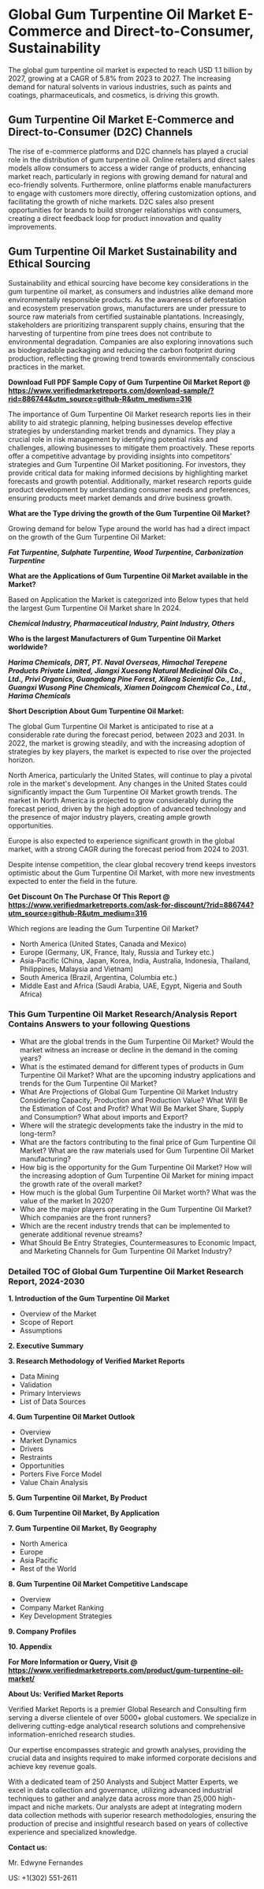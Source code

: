 <h1>Global Gum Turpentine Oil Market E-Commerce and Direct-to-Consumer, Sustainability</h1><p class=""><p>The global gum turpentine oil market is expected to reach USD 1.1 billion by 2027, growing at a CAGR of 5.8% from 2023 to 2027. The increasing demand for natural solvents in various industries, such as paints and coatings, pharmaceuticals, and cosmetics, is driving this growth.</p><h2>Gum Turpentine Oil Market E-Commerce and Direct-to-Consumer (D2C) Channels</h2><p>The rise of e-commerce platforms and D2C channels has played a crucial role in the distribution of gum turpentine oil. Online retailers and direct sales models allow consumers to access a wider range of products, enhancing market reach, particularly in regions with growing demand for natural and eco-friendly solvents. Furthermore, online platforms enable manufacturers to engage with customers more directly, offering customization options, and facilitating the growth of niche markets. D2C sales also present opportunities for brands to build stronger relationships with consumers, creating a direct feedback loop for product innovation and quality improvements.</p><h2>Gum Turpentine Oil Market Sustainability and Ethical Sourcing</h2><p>Sustainability and ethical sourcing have become key considerations in the gum turpentine oil market, as consumers and industries alike demand more environmentally responsible products. As the awareness of deforestation and ecosystem preservation grows, manufacturers are under pressure to source raw materials from certified sustainable plantations. Increasingly, stakeholders are prioritizing transparent supply chains, ensuring that the harvesting of turpentine from pine trees does not contribute to environmental degradation. Companies are also exploring innovations such as biodegradable packaging and reducing the carbon footprint during production, reflecting the growing trend towards environmentally conscious practices in the market.</p></p><p class=""><strong>Download Full PDF Sample Copy of Gum Turpentine Oil Market Report @ <a href="https://www.verifiedmarketreports.com/download-sample/?rid=886744&utm_source=github-R&utm_medium=316" target="_blank">https://www.verifiedmarketreports.com/download-sample/?rid=886744&utm_source=github-R&utm_medium=316</a></strong></p><p>The importance of&nbsp;Gum Turpentine Oil Market research reports lies in their ability to aid strategic planning, helping businesses develop effective strategies by understanding market trends and dynamics. They play a crucial role in risk management by identifying potential risks and challenges, allowing businesses to mitigate them proactively. These reports offer a competitive advantage by providing insights into competitors' strategies and Gum Turpentine Oil Market positioning. For investors, they provide critical data for making informed decisions by highlighting market forecasts and growth potential. Additionally, market research reports guide product development by understanding consumer needs and preferences, ensuring products meet market demands and drive business growth.</p><p><strong>What are the&nbsp;Type driving the growth of the Gum Turpentine Oil Market?</strong></p><p id="" class="">Growing demand for below Type around the world has had a direct impact on the growth of the Gum Turpentine Oil Market:</p><p class=""><em><strong>Fat Turpentine, Sulphate Turpentine, Wood Turpentine, Carbonization Turpentine</strong></em></p><p class=""><strong>What are the&nbsp;Applications&nbsp;of Gum Turpentine Oil Market available in the Market?</strong></p><p id="" class="">Based on Application the Market is categorized into Below types that held the largest Gum Turpentine Oil Market share In 2024.</p><p class=""><em><strong>Chemical Industry, Pharmaceutical Industry, Paint Industry, Others</strong></em></p><p class=""><strong>Who is the largest Manufacturers of Gum Turpentine Oil Market worldwide?</strong></p><p><em><strong>Harima Chemicals, DRT, PT. Naval Overseas, Himachal Terepene Products Private Limited, Jiangxi Xuesong Natural Medicinal Oils Co., Ltd., Privi Organics, Guangdong Pine Forest, Xilong Scientific Co., Ltd., Guangxi Wusong Pine Chemicals, Xiamen Doingcom Chemical Co., Ltd., Harima Chemicals</strong></em></p><p id="" class=""><strong>Short Description About Gum Turpentine Oil Market:</strong></p><p>The global Gum Turpentine Oil Market is anticipated to rise at a considerable rate during the forecast period, between 2023 and 2031. In 2022, the market is growing steadily, and with the increasing adoption of strategies by key players, the market is expected to rise over the projected horizon.</p><p>North America, particularly the United States, will continue to play a pivotal role in the market's development. Any changes in the United States could significantly impact the Gum Turpentine Oil Market growth trends. The market in North America is projected to grow considerably during the forecast period, driven by the high adoption of advanced technology and the presence of major industry players, creating ample growth opportunities.</p><p>Europe is also expected to experience significant growth in the global market, with a strong CAGR during the forecast period from 2024 to 2031.</p><p>Despite intense competition, the clear global recovery trend keeps investors optimistic about the Gum Turpentine Oil Market, with more new investments expected to enter the field in the future.</p><p id="" class=""><strong>Get Discount On The Purchase Of This Report @ <a href="https://www.verifiedmarketreports.com/ask-for-discount/?rid=886744?utm_source=github-R&utm_medium=316" target="_blank">https://www.verifiedmarketreports.com/ask-for-discount/?rid=886744?utm_source=github-R&utm_medium=316</a></strong></p><p class="">Which regions are leading the Gum Turpentine Oil Market?</p><ul><li>North America (United States, Canada and Mexico)</li><li>Europe (Germany, UK, France, Italy, Russia and Turkey etc.)</li><li>Asia-Pacific (China, Japan, Korea, India, Australia, Indonesia, Thailand, Philippines, Malaysia and Vietnam)</li><li>South America (Brazil, Argentina, Columbia etc.)</li><li>Middle East and Africa (Saudi Arabia, UAE, Egypt, Nigeria and South Africa)</li></ul><h3 id="" class="">This Gum Turpentine Oil Market Research/Analysis Report Contains Answers to your following Questions</h3><ul><li>What are the global trends in the Gum Turpentine Oil Market? Would the market witness an increase or decline in the demand in the coming years?</li><li>What is the estimated demand for different types of products in Gum Turpentine Oil Market? What are the upcoming industry applications and trends for the Gum Turpentine Oil Market?</li><li>What Are Projections of Global Gum Turpentine Oil Market Industry Considering Capacity, Production and Production Value? What Will Be the Estimation of Cost and Profit? What Will Be Market Share, Supply and Consumption? What about imports and Export?</li><li>Where will the strategic developments take the industry in the mid to long-term?</li><li>What are the factors contributing to the final price of Gum Turpentine Oil Market? What are the raw materials used for Gum Turpentine Oil Market manufacturing?</li><li>How big is the opportunity for the Gum Turpentine Oil Market? How will the increasing adoption of Gum Turpentine Oil Market for mining impact the growth rate of the overall market?</li><li>How much is the global Gum Turpentine Oil Market worth? What was the value of the market In 2020?</li><li>Who are the major players operating in the Gum Turpentine Oil Market? Which companies are the front runners?</li><li>Which are the recent industry trends that can be implemented to generate additional revenue streams?</li><li>What Should Be Entry Strategies, Countermeasures to Economic Impact, and Marketing Channels for Gum Turpentine Oil Market Industry?</li></ul><h3 id="" class="">Detailed TOC of Global Gum Turpentine Oil Market Research Report, 2024-2030</h3><p id="" class=""><strong>1. Introduction of the Gum Turpentine Oil Market</strong></p><ul><li>Overview of the Market</li><li>Scope of Report</li><li>Assumptions</li></ul><p id="" class=""><strong>2. Executive Summary</strong></p><p id="" class=""><strong>3. Research Methodology of Verified Market Reports</strong></p><ul><li>Data Mining</li><li>Validation</li><li>Primary Interviews</li><li>List of Data Sources</li></ul><p id="" class=""><strong>4. Gum Turpentine Oil Market Outlook</strong></p><ul><li>Overview</li><li>Market Dynamics</li><li>Drivers</li><li>Restraints</li><li>Opportunities</li><li>Porters Five Force Model</li><li>Value Chain Analysis</li></ul><p id="" class=""><strong>5. Gum Turpentine Oil Market, By Product</strong></p><p id="" class=""><strong>6. Gum Turpentine Oil Market, By Application</strong></p><p id="" class=""><strong>7. Gum Turpentine Oil Market, By Geography</strong></p><ul><li>North America</li><li>Europe</li><li>Asia Pacific</li><li>Rest of the World</li></ul><p id="" class=""><strong>8. Gum Turpentine Oil Market Competitive Landscape</strong></p><ul><li>Overview</li><li>Company Market Ranking</li><li>Key Development Strategies</li></ul><p id="" class=""><strong>9. Company Profiles</strong></p><p id="" class=""><strong>10. Appendix</strong></p><p id="" class=""><strong>For More Information or Query, Visit @ <a href="https://www.verifiedmarketreports.com/product/gum-turpentine-oil-market/" target="_blank">https://www.verifiedmarketreports.com/product/gum-turpentine-oil-market/</a></strong></p><p id="" class=""><strong>About Us: Verified Market Reports</strong></p><p id="" class="">Verified Market Reports is a premier Global Research and Consulting firm serving a diverse clientele of over 5000+ global customers. We specialize in delivering cutting-edge analytical research solutions and comprehensive information-enriched research studies.</p><p id="" class="">Our expertise encompasses strategic and growth analyses, providing the crucial data and insights required to make informed corporate decisions and achieve key revenue goals.</p><p id="" class="">With a dedicated team of 250 Analysts and Subject Matter Experts, we excel in data collection and governance, utilizing advanced industrial techniques to gather and analyze data across more than 25,000 high-impact and niche markets. Our analysts are adept at integrating modern data collection methods with superior research methodologies, ensuring the production of precise and insightful research based on years of collective experience and specialized knowledge.</p><p id="" class=""><strong>Contact us:</strong></p><p id="" class="">Mr. Edwyne Fernandes</p><p id="" class="">US: +1(302) 551-2611</p>